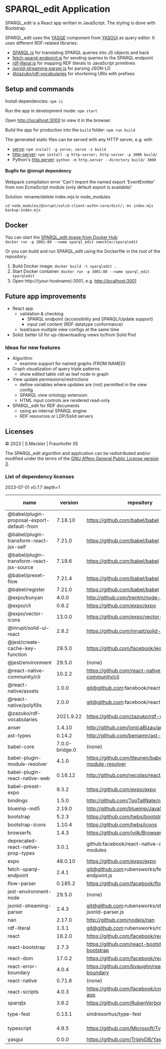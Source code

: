# SPARQL_edit Application

SPARQL_edit is a React app written in JavaScript. The styling is done with Bootstrap.

SPARQL_edit uses the [YASQE](https://triply.cc/docs/yasgui-api#yasqe) component from [YASGUI](https://github.com/TriplyDB/Yasgui) as query editor.
It uses different RDF-related libraries:
* [SPARQL.js](https://github.com/RubenVerborgh/SPARQL.js) for translating SPARQL queries into JS objects and back
* [fetch-sparql-endpoint.js](https://github.com/rubensworks/fetch-sparql-endpoint.js/) for sending queries to the SPARQL endpoint
* [rdf-literal.js](https://github.com/rubensworks/rdf-literal.js) for mapping RDF literals to JavaScript primitives
* [jsonld-streaming-parser.js](https://github.com/rubensworks/jsonld-streaming-parser.js) for parsing JSON-LD
* [@zazuko/rdf-vocabularies](https://github.com/zazuko/rdf-vocabularies) for shortening URIs with prefixes

## Setup and commands

Install dependencies: `npm ci`

Run the app in development mode: `npm start`

Open [http://localhost:3000](http://localhost:3000) to view it in the browser.

Build the app for production into the `build` folder: `npm run build`

The generated static files can be served with any HTTP server, e.g. with
* [serve](https://www.npmjs.com/package/serve): `npm install -g serve; serve -s build`
* [http-server](https://www.npmjs.com/package/http-server): `npm install -g http-server; http-server -p 3000 build/`
* Python's [http.server](https://docs.python.org/3/library/http.server.html): `python -m http.server --directory build/ 3000`

#### Bugfix for @inrupt dependency

Webpack compilation error 'Can't import the named export 'EventEmitter' from non EcmaScript module (only default export is available)'

Solution: rename/delete index.mjs in node_modules

`cd node_modules/@inrupt/solid-client-authn-core/dist/; mv index.mjs backup-index.mjs`

## Docker

You can start the [SPARQL_edit image from Docker Hub](https://hub.docker.com/r/smeckler/sparqledit):  
`docker run -p 3001:80 --name sparql_edit smeckler/sparqledit`

Or you can build and run SPARQL_edit using the Dockerfile in the root of the repository:
1. Build Docker image: `docker build -t sparqledit .`
2. Start Docker container: `docker run -p 3001:80 --name sparql_edit sparqledit`
3. Open http://{your-hostname}:3001, e.g. [http://localhost:3001](http://localhost:3001)

## Future app improvements

* React app
  * validation & checking
    * SPARQL endpoint (accessibility and SPARQL/Update support)
    * input cell content (RDF datatype conformance)
  * load/save multiple view configs at the same time
* Solid: better UI for up-/downloading views to/from Solid Pod

### Ideas for new features
* Algorithm
  * examine support for named graphs (FROM NAMED)
* Graph visualization of query triple patterns
  * show edited table cell as leaf node in graph
* View update permissions/restrictions
  * define variables where updates are (not) permitted in the view config
  * SPARQL view ontology extension
  * HTML input controls are rendered read-only
* SPARQL_edit for RDF documents
  * using an internal SPARQL engine
  * RDF resources or LDP/Solid servers

## Licenses

© 2023 | S.Meckler | Fraunhofer IIS

The SPARQL_edit algorithm and application can be redistributed and/or modified under the terms of the [GNU Affero General Public License version 3](../LICENSE).

### List of dependency licenses

2023-07-01 v0.7.7 depth=1

| name | version | repository | summary | from package.json | from license | from readme | 
|---|---|---|---|---|---|---|
| @babel/plugin-proposal-export-default-from | 7.18.10 | https://github.com/babel/babel | MIT | MIT | MIT | 
| @babel/plugin-transform-react-jsx-self | 7.21.0 | https://github.com/babel/babel | MIT | MIT | MIT | 
| @babel/plugin-transform-react-jsx-source | 7.19.6 | https://github.com/babel/babel | MIT | MIT | MIT | 
| @babel/preset-flow | 7.21.4 | https://github.com/babel/babel | MIT | MIT | MIT | 
| @babel/register | 7.21.0 | https://github.com/babel/babel | MIT | MIT | MIT | 
| @expo/bunyan | 4.0.0 | http://github.com/trentm/node-bunyan | MIT | MIT | MIT | 
| @expo/cli | 0.6.2 | https://github.com/expo/expo | MIT | MIT |  | 
| @expo/vector-icons | 13.0.0 | https://github.com/expo/vector-icons | MIT | MIT | MIT | 
| @inrupt/solid-ui-react | 2.8.2 | https://github.com/inrupt/solid-ui-react | MIT | MIT | MIT | MIT
| @jest/create-cache-key-function | 29.5.0 | https://github.com/facebook/jest | MIT | MIT | MIT | 
| @jest/environment | 29.5.0 | (none) | MIT | MIT | MIT | 
| @react-native-community/cli | 10.2.2 | https://github.com/react-native-community/cli | MIT | MIT | MIT | 
| @react-native/assets | 1.0.0 | git@github.com:facebook/react-native | MIT | MIT |  | 
| @react-native/polyfills | 2.0.0 | git@github.com:facebook/react-native | MIT | MIT |  | 
| @zazuko/rdf-vocabularies | 2021.9.22 | https://github.com/zazuko/rdf-vocabularies | MIT | MIT | MIT | 
| anser | 1.4.10 | http://github.com/IonicaBizau/anser | MIT | MIT | MIT | 
| ast-types | 0.14.2 | http://github.com/benjamn/ast-types | MIT | MIT |  | 
| babel-core | 7.0.0-bridge.0 | (none) | MIT | MIT |  | 
| babel-plugin-module-resolver | 4.1.0 | https://github.com/tleunen/babel-plugin-module-resolver | MIT | MIT | MIT | 
| babel-plugin-react-native-web | 0.18.12 | http://github.com/necolas/react-native-web | MIT | MIT | MIT | 
| babel-preset-expo | 9.3.2 | https://github.com/expo/expo | MIT | MIT |  | 
| bindings | 1.5.0 | http://github.com/TooTallNate/node-bindings | MIT | MIT | MIT | MIT
| blueimp-md5 | 2.19.0 | http://github.com/blueimp/JavaScript-MD5 | MIT | MIT | MIT | 
| bootstrap | 5.2.3 | https://github.com/twbs/bootstrap | MIT | MIT | MIT | 
| bootstrap-icons | 1.10.4 | https://github.com/twbs/icons | MIT | MIT | MIT | MIT
| browserfs | 1.4.3 | https://github.com/jvilk/BrowserFS | MIT | MIT | MIT | MIT
| deprecated-react-native-prop-types | 3.0.1 | github:facebook/react-native-deprecated-modules | MIT | MIT |  | 
| expo | 48.0.10 | https://github.com/expo/expo | MIT | MIT |  | 
| fetch-sparql-endpoint | 2.4.1 | git@github.com:rubensworks/fetch-sparql-endpoint.js | MIT | MIT | MIT | 
| flow-parser | 0.185.2 | https://github.com/facebook/flow | MIT | MIT |  | 
| jest-environment-node | 29.5.0 | (none) | MIT | MIT | MIT | 
| jsonld-streaming-parser | 2.4.3 | git@github.com:rubensworks/streaming-jsonld-parser.js | MIT | MIT | MIT | 
| nan | 2.17.0 | http://github.com/nodejs/nan | MIT | MIT | MIT | MIT
| rdf-literal | 1.3.1 | git@github.com:rubensworks/rdf-literal.js | MIT | MIT | MIT | 
| react | 18.2.0 | https://github.com/facebook/react | MIT | MIT | MIT | 
| react-bootstrap | 2.7.3 | https://github.com/react-bootstrap/react-bootstrap | MIT | MIT | MIT | 
| react-dom | 17.0.2 | https://github.com/facebook/react | MIT | MIT | MIT | 
| react-error-boundary | 4.0.4 | https://github.com/bvaughn/react-error-boundary | MIT | MIT | MIT | 
| react-native | 0.71.6 | (none) | MIT | MIT | MIT | MIT
| react-scripts | 4.0.3 | https://github.com/facebook/create-react-app | MIT | MIT | MIT | 
| sparqljs | 3.6.2 | https://github.com/RubenVerborgh/SPARQL.js | MIT | MIT | MIT | 
| type-fest | 0.13.1 | sindresorhus/type-fest | (MIT OR CC0-1.0);MIT | (MIT OR CC0-1.0) | MIT | 
| typescript | 4.9.5 | https://github.com/Microsoft/TypeScript | Apache;Apache-2.0 | Apache-2.0 | Apache | 
| yasgui | 0.0.0 | https://github.com/TriplyDB/Yasgui | Apache;MIT |  | Apache;MIT | MIT | 
